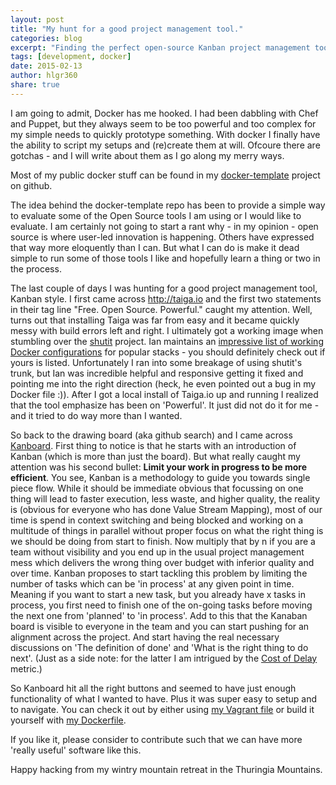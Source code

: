 ```yaml
---
layout: post
title: "My hunt for a good project management tool."
categories: blog
excerpt: "Finding the perfect open-source Kanban project management tool"
tags: [development, docker]
date: 2015-02-13
author: hlgr360
share: true
---
```


I am going to admit, Docker has me hooked. I had been dabbling with Chef and Puppet, but they always seem to be too powerful and too complex for my simple needs to quickly prototype something. With docker I finally have the ability to script my setups and (re)create them at will. Ofcoure there are gotchas - and I will write about them as I go along my merry ways.

Most of my public docker stuff can be found in my [docker-template](https://github.com/hlgr360/docker-templates) project on github.

The idea behind the docker-template repo has been to provide a simple way to evaluate some of the Open Source tools I am using or I would like to evaluate. I am certainly not going to start a rant why - in my opinion - open source is where user-led innovation is happening. Others have expressed that way more eloquently than I can. But what I can do is make it dead simple to run some of those tools I like and hopefully learn a thing or two in the process.

The last couple of days I was hunting for a good project management tool, Kanban style. I first came across http://taiga.io and the first two statements in their tag line "Free. Open Source. Powerful." caught my attention. Well, turns out that installing Taiga was far from easy and it became quickly messy with build errors left and right. I ultimately got a working image when stumbling over the [shutit](http://ianmiell.github.io/shutit/) project. Ian maintains an [impressive list of working Docker configurations](https://github.com/ianmiell/shutit/tree/master/library) for popular stacks - you should definitely check out if yours is listed. Unfortunately I ran into some breakage of using shutit's trunk, but Ian was incredible helpful and responsive getting it fixed and pointing me into the right direction (heck, he even pointed out a bug in my Docker file :)). After I got a local install of Taiga.io up and running I realized that the tool emphasize has been on 'Powerful'. It just did not do it for me - and it tried to do way more than I wanted.

So back to the drawing board (aka github search) and I came across [Kanboard](http://kanboard.net). First thing to notice is that he starts with an introduction of Kanban (which is more than just the board). But what really caught my attention was his second bullet: **Limit your work in progress to be more efficient**. You see, Kanban is a methodology to guide you towards single piece flow. While it should be immediate obvious that focussing on one thing will lead to faster execution, less waste, and higher quality, the reality is (obvious for everyone who has done Value Stream Mapping), most of our time is spend in context switching and being blocked and working on a multitude of things in parallel without proper focus on what the right thing is we should be doing from start to finish. Now multiply that by n if you are a team without visibility and you end up in the usual project management mess which delivers the wrong thing over budget with inferior quality and over time. Kanban proposes to start tackling this problem by limiting the number of tasks which can be 'in process' at any given point in time. Meaning if you want to start a new task, but you already have x tasks in process, you first need to finish one of the on-going tasks before moving the next one from 'planned' to 'in process'. Add to this that the Kanaban board is visible to everyone in the team and you can start pushing for an alignment across the project. And start having the real necessary discussions on 'The definition of done' and 'What is the right thing to do next'. (Just as a side note: for the latter I am intrigued by the [Cost of Delay](http://blackswanfarming.com/cost-of-delay/) metric.)

So Kanboard hit all the right buttons and seemed to have just enough functionality of what I wanted to have. Plus it was super easy to setup and to navigate. You can check it out by either using [my Vagrant file](https://github.com/hlgr360/docker-templates/tree/master/project) or build it yourself with [my Dockerfile](https://github.com/hlgr360/docker-templates/tree/master/project/kanboard).

If you like it, please consider to contribute such that we can have more 'really useful' software like this.

Happy hacking from my wintry mountain retreat in the Thuringia Mountains.